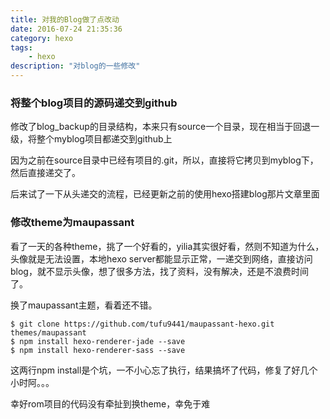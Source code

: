 ```yaml
---
title: 对我的Blog做了点改动
date: 2016-07-24 21:35:36
category: hexo
tags:
	- hexo
description: "对blog的一些修改"
---
```


### 将整个blog项目的源码递交到github ###
修改了blog_backup的目录结构，本来只有source一个目录，现在相当于回退一级，将整个myblog项目都递交到github上

因为之前在source目录中已经有项目的.git，所以，直接将它拷贝到myblog下，然后直接递交了。

后来试了一下从头递交的流程，已经更新之前的使用hexo搭建blog那片文章里面

### 修改theme为maupassant ###
看了一天的各种theme，挑了一个好看的，yilia其实很好看，然则不知道为什么，头像就是无法设置，本地hexo server都能显示正常，一递交到网络，直接访问blog，就不显示头像，想了很多方法，找了资料，没有解决，还是不浪费时间了。

换了maupassant主题，看着还不错。

```
$ git clone https://github.com/tufu9441/maupassant-hexo.git themes/maupassant
$ npm install hexo-renderer-jade --save
$ npm install hexo-renderer-sass --save
```
这两行npm install是个坑，一不小心忘了执行，结果搞坏了代码，修复了好几个小时阿。。。

幸好rom项目的代码没有牵扯到换theme，幸免于难 
